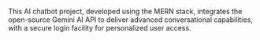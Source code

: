 This AI chatbot project, developed using the MERN stack, integrates the open-source Gemini AI API to 
deliver advanced conversational capabilities, with a secure login facility for personalized user access.
